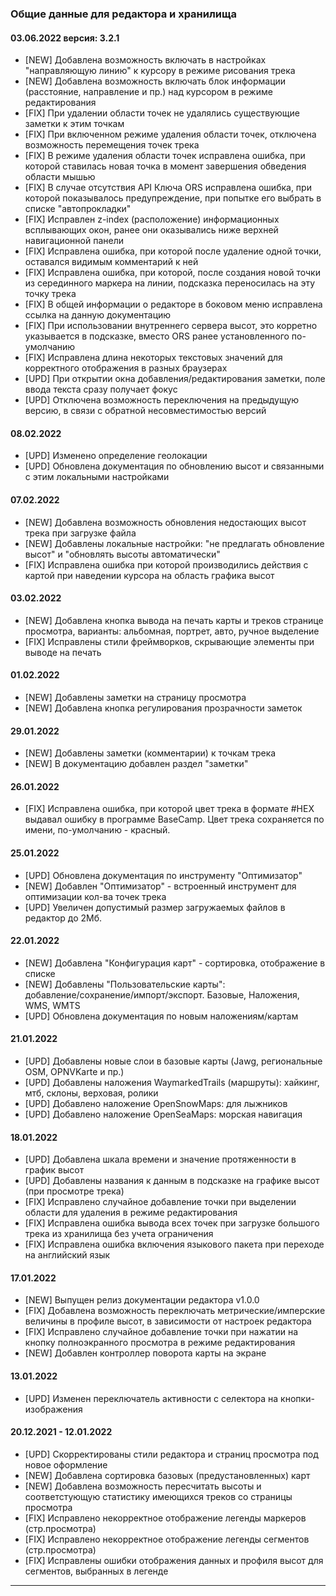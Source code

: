 <!-- markdownlint-disable-next-line first-line-heading -->
### Общие данные для редактора и хранилища

#### 03.06.2022 версия: 3.2.1

- [NEW] Добавлена возможность включать в настройках "направляющую линию" к курсору в режиме рисования трека
- [NEW] Добавлена возможность включать блок информации (расстояние, направление и пр.) над курсором в режиме редактирования
- [FIX] При удалении области точек не удалялись существующие заметки к этим точкам
- [FIX] При включенном режиме удаления области точек, отключена возможность перемещения точек трека
- [FIX] В режиме удаления области точек исправлена ошибка, при которой ставилась новая точка в момент завершения обведения области мышью
- [FIX] В случае отсутствия API Ключа ORS исправлена ошибка, при которой показывалось предупреждение, при попытке его выбрать в списке "автопрокладки"
- [FIX] Исправлен z-index (расположение) информационных всплывающих окон, ранее они оказывались ниже верхней навигационной панели
- [FIX] Исправлена ошибка, при которой после удаление одной точки, оставался видимым комментарий к ней
- [FIX] Исправлена ошибка, при которой, после создания новой точки из серединного маркера на линии, подсказка переносилась на эту точку трека
- [FIX] В общей информации о редакторе в боковом меню исправлена ссылка на данную документацию
- [FIX] При использовании внутреннего сервера высот, это корретно указывается в подсказке, вместо ORS ранее установленного по-умолчанию
- [FIX] Исправлена длина некоторых текстовых значений для корректного отображения в разных браузерах
- [UPD] При открытии окна добавления/редактирования заметки, поле ввода текста сразу получает фокус
- [UPD] Отключена возможность переключения на предыдущую версию, в связи с обратной несовместимостью версий

#### 08.02.2022

- [UPD] Изменено определение геолокации
- [UPD] Обновлена документация по обновлению высот и связанными с этим локальными настройками

#### 07.02.2022

- [NEW] Добавлена возможность обновления недостающих высот трека при загрузке файла
- [NEW] Добавлены локальные настройки: "не предлагать обновление высот" и "обновлять высоты автоматически"
- [FIX] Исправлена ошибка при которой производились действия с картой при наведении курсора на область графика высот
  
#### 03.02.2022

- [NEW] Добавлена кнопка вывода на печать карты и треков странице просмотра, варианты: альбомная, портрет, авто, ручное выделение
- [FIX] Исправлены стили фреймворков, скрывающие элементы при выводе на печать

#### 01.02.2022

- [NEW] Добавлены заметки на страницу просмотра
- [NEW] Добавлена кнопка регулирования прозрачности заметок

#### 29.01.2022

- [NEW] Добавлены заметки (комментарии) к точкам трека
- [NEW] В документацию добавлен раздел "заметки"

#### 26.01.2022

- [FIX] Исправлена ошибка, при которой цвет трека в формате #HEX выдавал ошибку в программе BaseCamp. Цвет трека сохраняется по имени, по-умолчанию - красный.

#### 25.01.2022

- [UPD] Обновлена документация по инструменту "Оптимизатор"
- [NEW] Добавлен "Оптимизатор" - встроенный инструмент для оптимизации кол-ва точек трека
- [UPD] Увеличен допустимый размер загружаемых файлов в редактор до 2Мб.

#### 22.01.2022

- [NEW] Добавлена "Конфигурация карт" - сортировка, отображение в списке
- [NEW] Добавлены "Пользовательские карты": добавление/cохранение/импорт/экспорт. Базовые, Наложения, WMS, WMTS
- [UPD] Обновлена документация по новым наложениям/картам

#### 21.01.2022

- [UPD] Добавлены новые слои в базовые карты (Jawg, региональные OSM, OPNVKarte и пр.)
- [UPD] Добавлены наложения WaymarkedTrails (маршруты): хайкинг, мтб, склоны, верховая, ролики
- [UPD] Добавлено наложение OpenSnowMaps: для лыжников
- [UPD] Добавлено наложение OpenSeaMaps: морская навигация

#### 18.01.2022
  
- [UPD] Добавлена шкала времени и значение протяженности в график высот
- [UPD] Добавлены названия к данным в подсказке на графике высот (при просмотре трека)
- [FIX] Исправлено случайное добавление точки при выделении области для удаления в режиме редактирования
- [FIX] Исправлена ошибка вывода всех точек при загрузке большого трека из хранилища без учета ограничения
- [FIX] Исправлена ошибка включения языкового пакета при переходе на английский язык

#### 17.01.2022

- [NEW] Выпущен релиз документации редактора v1.0.0
- [FIX] Добавлена возможность переключать метрические/имперские величины в профиле высот, в зависимости от настроек редактора
- [FIX] Исправлено случайное добавление точки при нажатии на кнопку полноэкранного просмотра в режиме редактирования
- [NEW] Добавлен контроллер поворота карты на экране

#### 13.01.2022

- [UPD] Изменен переключатель активности с селектора на кнопки-изображения

#### 20.12.2021 - 12.01.2022

- [UPD] Скорректированы стили редактора и страниц просмотра под новое оформление
- [NEW] Добавлена сортировка базовых (предустановленных) карт
- [NEW] Добавлена возможность пересчитать высоты и соответстующую статистику имеющихся треков со страницы просмотра
- [FIX] Исправлено некорректное отображение легенды маркеров (стр.просмотра)
- [FIX] Исправлено некорректное отображение легенды сегментов (стр.просмотра)
- [FIX] Исправлены ошибки отображения данных и профиля высот для сегментов, выбранных в легенде

----
